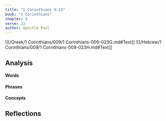 ```yaml
---
title: "1 Corinthians 9:23"
book: "1 Corinthians"
chapter: 9
verse: 23
author: Apostle Paul
---
```

![[/Greek/1 Corinthians/009/1 Corinthians-009-023G.md#Text]]
![[/Hebrew/1 Corinthians/009/1 Corinthians-009-023H.md#Text]]

## Analysis

#### Words

#### Phrases

#### Concepts

## Reflections
